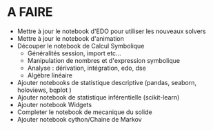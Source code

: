 # A FAIRE

- Mettre à jour le notebook d'EDO pour utiliser les nouveaux solvers
- Mettre à jour le notebook d'animation
- Découper le notebook de Calcul Symbolique
    - Généralités session, import etc...
    - Manipulation de nombres et d'expression symbolique
    - Analyse : dérivation, intégration, edo, dse
    - Algèbre linéaire
- Ajouter notebooks de statistique descriptive (pandas, seaborn, holoviews, bqplot )
- Ajouter notebook de statistique inférentielle (scikit-learn)
- Ajouter notebook Widgets
- Completer le notebook de mecanique du solide
- Ajouter notebook cython/Chaine de Markov
